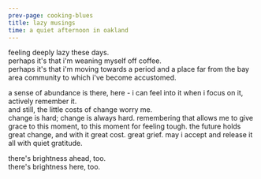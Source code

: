 ```yaml
---
prev-page: cooking-blues
title: lazy musings
time: a quiet afternoon in oakland
---
```

feeling deeply lazy these days.  
perhaps it's that i'm weaning myself off coffee.  
perhaps it's that i'm moving towards a period and a 
place far from the bay area community to which i've 
become accustomed.  

a sense of abundance is there, here - i can feel into 
it when i focus on it, actively remember it.  
and still, the little costs of change worry me.  
change is hard; change is always hard. remembering 
that allows me to give grace to this moment, 
to this moment for feeling tough. 
the future holds great change, and with it 
great cost. great grief. may i accept and release 
it all with quiet gratitude. 

there's brightness ahead, too.  
there's brightness here, too. 